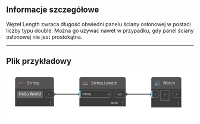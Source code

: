 ## Informacje szczegółowe
Węzeł Length zwraca długość obwiedni panelu ściany osłonowej w postaci liczby typu double. Można go używać nawet w przypadku, gdy panel ściany osłonowej nie jest prostokątna.
___
## Plik przykładowy

![Length](./DSCore.String.Length_img.jpg)

